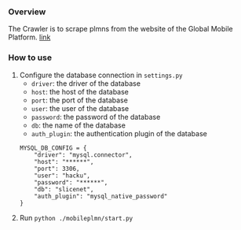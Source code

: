 ### Overview
The Crawler is to scrape plmns from the website of the Global Mobile Platform. [link](https://www.mcc-mnc.com/)

### How to use
1. Configure the database connection in `settings.py`
   - `driver`: the driver of the database
   - `host`: the host of the database
   - `port`: the port of the database
   - `user`: the user of the database
   - `password`: the password of the database
   - `db`: the name of the database
   - `auth_plugin`: the authentication plugin of the database
    ```
    MYSQL_DB_CONFIG = {
        "driver": "mysql.connector",
        "host": "******",
        "port": 3306,
        "user": "hacku",
        "password": "******",
        "db": "slicenet",
        "auth_plugin": "mysql_native_password"
    }
    ```
2. Run `python ./mobileplmn/start.py`
